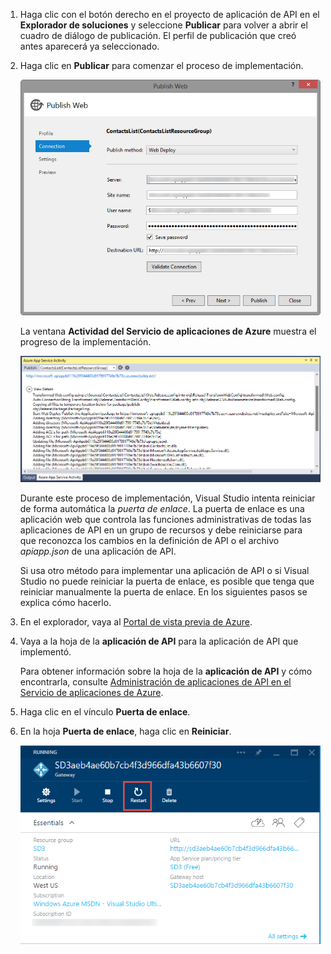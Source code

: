 1. Haga clic con el botón derecho en el proyecto de aplicación de API en el **Explorador de soluciones** y seleccione **Publicar** para volver a abrir el cuadro de diálogo de publicación. El perfil de publicación que creó antes aparecerá ya seleccionado. 
2. Haga clic en **Publicar** para comenzar el proceso de implementación.
   
    ![Implementación de la aplicación de API](./media/app-service-api-pub-web-deploy/26-5-deployment-success-v3.png)
   
    La ventana **Actividad del Servicio de aplicaciones de Azure** muestra el progreso de la implementación.
   
    ![Notificación de estado de la ventana de actividad del Servicio de aplicaciones de Azure](./media/app-service-api-pub-web-deploy/26-5-deployment-success-v4.png)
   
    Durante este proceso de implementación, Visual Studio intenta reiniciar de forma automática la *puerta de enlace*. La puerta de enlace es una aplicación web que controla las funciones administrativas de todas las aplicaciones de API en un grupo de recursos y debe reiniciarse para que reconozca los cambios en la definición de API o el archivo *apiapp.json* de una aplicación de API.
   
    Si usa otro método para implementar una aplicación de API o si Visual Studio no puede reiniciar la puerta de enlace, es posible que tenga que reiniciar manualmente la puerta de enlace. En los siguientes pasos se explica cómo hacerlo.
3. En el explorador, vaya al [Portal de vista previa de Azure](https://portal.azure.com).
4. Vaya a la hoja de la **aplicación de API** para la aplicación de API que implementó.
   
    Para obtener información sobre la hoja de la **aplicación de API** y cómo encontrarla, consulte [Administración de aplicaciones de API en el Servicio de aplicaciones de Azure](../articles/app-service-api/app-service-api-manage-in-portal.md).
5. Haga clic en el vínculo **Puerta de enlace**.
6. En la hoja **Puerta de enlace**, haga clic en **Reiniciar**.
   
    ![](./media/app-service-api-pub-web-deploy/restartgateway.png)

<!---HONumber=Oct15_HO3-->
